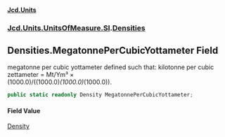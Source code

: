 #### [Jcd.Units](index.md 'index')
### [Jcd.Units.UnitsOfMeasure.SI](Jcd.Units.UnitsOfMeasure.SI.md 'Jcd.Units.UnitsOfMeasure.SI').[Densities](Densities.md 'Jcd.Units.UnitsOfMeasure.SI.Densities')

## Densities.MegatonnePerCubicYottameter Field

megatonne per cubic yottameter defined such that: kilotonne per cubic zettameter = Mt/Ym³ ×  
(1000.0)/((1000.0)*(1000.0)*(1000.0)).

```csharp
public static readonly Density MegatonnePerCubicYottameter;
```

#### Field Value
[Density](Density.md 'Jcd.Units.UnitTypes.Density')